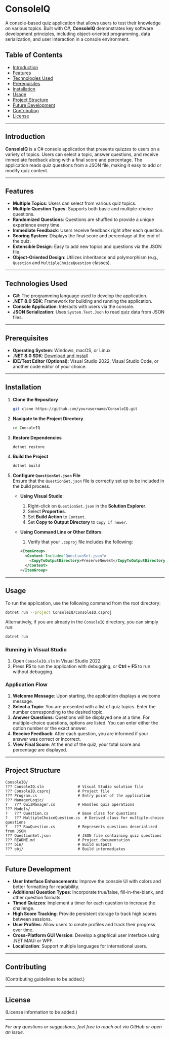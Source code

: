 # ConsoleIQ

A console-based quiz application that allows users to test their knowledge on various topics. Built with C#, **ConsoleIQ** demonstrates key software development principles, including object-oriented programming, data serialization, and user interaction in a console environment.

## Table of Contents

- [Introduction](#introduction)
- [Features](#features)
- [Technologies Used](#technologies-used)
- [Prerequisites](#prerequisites)
- [Installation](#installation)
- [Usage](#usage)
- [Project Structure](#project-structure)
- [Future Development](#future-development)
- [Contributing](#contributing)
- [License](#license)

---

## Introduction

**ConsoleIQ** is a C# console application that presents quizzes to users on a variety of topics. Users can select a topic, answer questions, and receive immediate feedback along with a final score and percentage. The application reads quiz questions from a JSON file, making it easy to add or modify quiz content.

---

## Features

- **Multiple Topics**: Users can select from various quiz topics.  
- **Multiple Question Types**: Supports both basic and multiple-choice questions.  
- **Randomized Questions**: Questions are shuffled to provide a unique experience every time.  
- **Immediate Feedback**: Users receive feedback right after each question.  
- **Scoring System**: Displays the final score and percentage at the end of the quiz.  
- **Extensible Design**: Easy to add new topics and questions via the JSON file.  
- **Object-Oriented Design**: Utilizes inheritance and polymorphism (e.g., `Question` and `MultipleChoiceQuestion` classes).

---

## Technologies Used

- **C#**: The programming language used to develop the application.  
- **.NET 8.0 SDK**: Framework for building and running the application.  
- **Console Application**: Interacts with users via the console.  
- **JSON Serialization**: Uses `System.Text.Json` to read quiz data from JSON files.

---

## Prerequisites

- **Operating System**: Windows, macOS, or Linux  
- **.NET 8.0 SDK**: [Download and install](https://dotnet.microsoft.com/download/dotnet/8.0)  
- **IDE/Text Editor (Optional)**: Visual Studio 2022, Visual Studio Code, or another code editor of your choice.

---

## Installation

1. **Clone the Repository**  
   ```bash
   git clone https://github.com/yourusername/ConsoleIQ.git
   ```

2. **Navigate to the Project Directory**  
   ```bash
   cd ConsoleIQ
   ```

3. **Restore Dependencies**  
   ```bash
   dotnet restore
   ```

4. **Build the Project**  
   ```bash
   dotnet build
   ```

5. **Configure `QuestionSet.json` File**  
   Ensure that the `QuestionSet.json` file is correctly set up to be included in the build process.

   - **Using Visual Studio**:  
     1. Right-click on `QuestionSet.json` in the **Solution Explorer**.  
     2. Select **Properties**.  
     3. Set **Build Action** to `Content`.  
     4. Set **Copy to Output Directory** to `Copy if newer`.

   - **Using Command Line or Other Editors**:  
     1. Verify that your `.csproj` file includes the following:

       ```xml
       <ItemGroup>
         <Content Include="QuestionSet.json">
           <CopyToOutputDirectory>PreserveNewest</CopyToOutputDirectory>
         </Content>
       </ItemGroup>
       ```

---

## Usage

To run the application, use the following command from the root directory:

```bash
dotnet run --project ConsoleIQ/ConsoleIQ.csproj
```

Alternatively, if you are already in the `ConsoleIQ` directory, you can simply run:

```bash
dotnet run
```

### Running in Visual Studio

1. Open `ConsoleIQ.sln` in Visual Studio 2022.  
2. Press **F5** to run the application with debugging, or **Ctrl + F5** to run without debugging.

### Application Flow

1. **Welcome Message**: Upon starting, the application displays a welcome message.  
2. **Select a Topic**: You are presented with a list of quiz topics. Enter the number corresponding to the desired topic.  
3. **Answer Questions**: Questions will be displayed one at a time. For multiple-choice questions, options are listed. You can enter either the option number or the exact answer.  
4. **Receive Feedback**: After each question, you are informed if your answer was correct or incorrect.  
5. **View Final Score**: At the end of the quiz, your total score and percentage are displayed.

---

## Project Structure

```
ConsoleIQ/
??? ConsoleIQ.sln               # Visual Studio solution file
??? ConsoleIQ.csproj            # Project file
??? Program.cs                  # Entry point of the application
??? ManagerLogic/
?   ??? QuizManager.cs          # Handles quiz operations
??? Models/
?   ??? Question.cs             # Base class for questions
?   ??? MultipleChoiceQuestion.cs  # Derived class for multiple-choice questions
?   ??? RawQuestion.cs          # Represents questions deserialized from JSON
??? QuestionSet.json            # JSON file containing quiz questions
??? README.md                   # Project documentation
??? bin/                        # Build outputs
??? obj/                        # Build intermediates
```

---

## Future Development

- **User Interface Enhancements**: Improve the console UI with colors and better formatting for readability.  
- **Additional Question Types**: Incorporate true/false, fill-in-the-blank, and other question formats.  
- **Timed Quizzes**: Implement a timer for each question to increase the challenge.  
- **High Score Tracking**: Provide persistent storage to track high scores between sessions.  
- **User Profiles**: Allow users to create profiles and track their progress over time.  
- **Cross-Platform GUI Version**: Develop a graphical user interface using .NET MAUI or WPF.  
- **Localization**: Support multiple languages for international users.

---

## Contributing

(Contributing guidelines to be added.)

---

## License

(License information to be added.)

---

*For any questions or suggestions, feel free to reach out via GitHub or open an issue.*